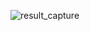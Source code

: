 
![result_capture](https://github.com/user-attachments/assets/7ba899db-8e9c-47c1-83d8-b74c2b00a84d)

